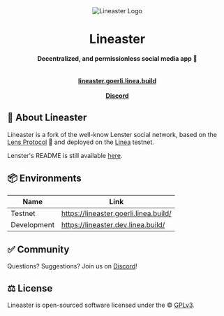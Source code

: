 <div align="center">
    <img src="https://lineaster.goerli.linea.build/android-chrome-192x192-dark.png" alt="Lineaster Logo">
    <h1>Lineaster</h1>
    <strong>Decentralized, and permissionless social media app 🌿</strong>
</div>
<br>
<div align="center">
    <br>
    <a href="https://lineaster.goerli.linea.build"><b>lineaster.goerli.linea.build</b></a>
    <br><br>
    <a href="https://discord.com/invite/9QwXqsyAps"><b>Discord</b></a>
</div>

## 🌿 About Lineaster

Lineaster is a fork of the well-know Lenster social network, based on the [Lens Protocol](http://lens.xyz) 🌿 and
deployed on the [Linea](https://linea.build/) testnet.

Lenster's README is still available [here](./README-lenster.md).

## 📦 Environments

| Name        | Link                                  |
|-------------|---------------------------------------|
| Testnet     | https://lineaster.goerli.linea.build/ |
| Development | https://lineaster.dev.linea.build/    |

## ✅ Community

Questions? Suggestions? Join us on [Discord](https://discord.com/invite/9QwXqsyAps)!

## ⚖️ License

Lineaster is open-sourced software licensed under the © [GPLv3](LICENSE).
